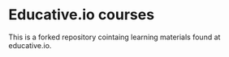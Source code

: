 # Educative.io courses
This is a forked repository cointaing learning materials found at educative.io. 
